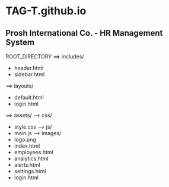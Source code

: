 # TAG-T.github.io

## Prosh International Co. - HR Management System

ROOT_DIRECTORY
==> includes/
- header.html
- sidebar.html

==> layouts/
- default.html
- login.html

==> assets/
--> css/
- style.css
--> js/
- main.js
--> images/
- logo.png
- index.html
- employees.html
- analytics.html
- alerts.html
- settings.html
- login.html
